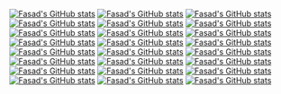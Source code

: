 [![Fasad's GitHub stats](https://github-readme-stats.vercel.app/api?username=FasadSalatov&theme=swift)](https://github.com/anuraghazra/github-readme-stats)
[![Fasad's GitHub stats](https://github-readme-stats.vercel.app/api?username=FasadSalatov&theme=swift)](https://github.com/anuraghazra/github-readme-stats)
[![Fasad's GitHub stats](https://github-readme-stats.vercel.app/api?username=FasadSalatov&theme=swift)](https://github.com/anuraghazra/github-readme-stats)
[![Fasad's GitHub stats](https://github-readme-stats.vercel.app/api?username=FasadSalatov&theme=swift)](https://github.com/anuraghazra/github-readme-stats)
[![Fasad's GitHub stats](https://github-readme-stats.vercel.app/api?username=FasadSalatov&theme=swift)](https://github.com/anuraghazra/github-readme-stats)
[![Fasad's GitHub stats](https://github-readme-stats.vercel.app/api?username=FasadSalatov&theme=swift)](https://github.com/anuraghazra/github-readme-stats)
[![Fasad's GitHub stats](https://github-readme-stats.vercel.app/api?username=FasadSalatov&theme=swift)](https://github.com/anuraghazra/github-readme-stats)
[![Fasad's GitHub stats](https://github-readme-stats.vercel.app/api?username=FasadSalatov&theme=swift)](https://github.com/anuraghazra/github-readme-stats)
[![Fasad's GitHub stats](https://github-readme-stats.vercel.app/api?username=FasadSalatov&theme=swift)](https://github.com/anuraghazra/github-readme-stats)
[![Fasad's GitHub stats](https://github-readme-stats.vercel.app/api?username=FasadSalatov&theme=swift)](https://github.com/anuraghazra/github-readme-stats)
[![Fasad's GitHub stats](https://github-readme-stats.vercel.app/api?username=FasadSalatov&theme=swift)](https://github.com/anuraghazra/github-readme-stats)
[![Fasad's GitHub stats](https://github-readme-stats.vercel.app/api?username=FasadSalatov&theme=swift)](https://github.com/anuraghazra/github-readme-stats)
[![Fasad's GitHub stats](https://github-readme-stats.vercel.app/api?username=FasadSalatov&theme=swift)](https://github.com/anuraghazra/github-readme-stats)
[![Fasad's GitHub stats](https://github-readme-stats.vercel.app/api?username=FasadSalatov&theme=swift)](https://github.com/anuraghazra/github-readme-stats)
[![Fasad's GitHub stats](https://github-readme-stats.vercel.app/api?username=FasadSalatov&theme=swift)](https://github.com/anuraghazra/github-readme-stats)
[![Fasad's GitHub stats](https://github-readme-stats.vercel.app/api?username=FasadSalatov&theme=swift)](https://github.com/anuraghazra/github-readme-stats)
[![Fasad's GitHub stats](https://github-readme-stats.vercel.app/api?username=FasadSalatov&theme=swift)](https://github.com/anuraghazra/github-readme-stats)
[![Fasad's GitHub stats](https://github-readme-stats.vercel.app/api?username=FasadSalatov&theme=swift)](https://github.com/anuraghazra/github-readme-stats)
[![Fasad's GitHub stats](https://github-readme-stats.vercel.app/api?username=FasadSalatov&theme=swift)](https://github.com/anuraghazra/github-readme-stats)
[![Fasad's GitHub stats](https://github-readme-stats.vercel.app/api?username=FasadSalatov&theme=swift)](https://github.com/anuraghazra/github-readme-stats)
[![Fasad's GitHub stats](https://github-readme-stats.vercel.app/api?username=FasadSalatov&theme=swift)](https://github.com/anuraghazra/github-readme-stats)
[![Fasad's GitHub stats](https://github-readme-stats.vercel.app/api?username=FasadSalatov&theme=swift)](https://github.com/anuraghazra/github-readme-stats)
[![Fasad's GitHub stats](https://github-readme-stats.vercel.app/api?username=FasadSalatov&theme=swift)](https://github.com/anuraghazra/github-readme-stats)
[![Fasad's GitHub stats](https://github-readme-stats.vercel.app/api?username=FasadSalatov&theme=swift)](https://github.com/anuraghazra/github-readme-stats)
